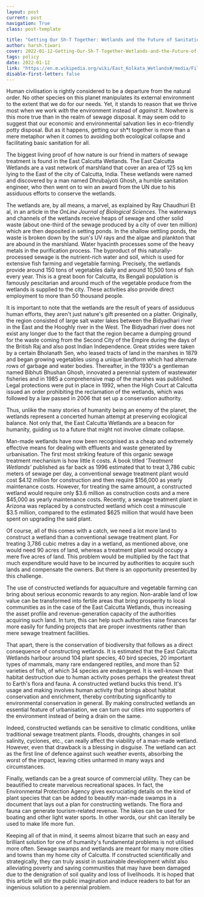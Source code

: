 ```yaml
---
layout: post
current: post
navigation: True
class: post-template

title: "Getting Our Sh-T Together: Wetlands and the Future of Sanitation"
author: harsh.tiwari
cover: 2022-01-12-Getting-Our-Sh-T-Together-Wetlands-and-the-Future-of-Sanitation-lossy-page1-1205px-Nalban-Waterbody-16-bit-Two-Stop-Over-Exposure-Kolkata-2015-08-13-2188-TIF.jpg
tags: policy
date: 2022-01-12
link: "https://en.m.wikipedia.org/wiki/East_Kolkata_Wetlands#/media/File%3ANalban_Waterbody_-_16-bit_Two_Stop_Over_Exposure_-_Kolkata_2015-08-13_2188.TIF"
disable-first-letter: false
---
```

<p class="ql-align-justify">Human civilisation is rightly considered to be a departure from the natural order. No other species on this planet manipulates its external environment to the extent that we do for our needs. Yet, it stands to reason that we thrive most when we work <em >with</em> the environment instead of <em >against</em> it. Nowhere is this more true than in the realm of sewage disposal. It may seem odd to suggest that our economic and environmental salvation lies in eco-friendly potty disposal. But as it happens, getting our sh*t together is more than a mere metaphor when it comes to avoiding both ecological collapse and facilitating basic sanitation for all.&nbsp;</p><p class="ql-align-justify">The biggest living proof of how nature is our friend in matters of sewage treatment is found in the East Calcutta Wetlands. The East Calcutta Wetlands are a vast network of marshland that cover an area of 125 sq km lying to the East of the city of Calcutta, India. These wetlands were named and discovered by a man named Dhrubajyoti Ghosh, a humble sanitation engineer, who then went on to win an award from the UN due to his assiduous efforts to conserve the wetlands.&nbsp;</p><p class="ql-align-justify">The wetlands are, by all means, a marvel, as explained by Ray Chaudhuri Et al, in an article in the <em >OnLine Journal of Biological Sciences</em>. The waterways and channels of the wetlands receive heaps of sewage and other solid waste (about one-third of the sewage produced by a city of over ten million) which are then deposited in setting ponds. In the shallow settling ponds, the waste is broken down by the sun's UV rays and the algae and plankton that are abound in the marshland. Water hyacinth processes some of the heavy metals in the purification process. The byproduct of this naturally-processed sewage is the nutrient-rich water and soil, which is used for extensive fish farming and vegetable farming. Precisely, the wetlands provide around 150 tons of vegetables daily and around 10,500 tons of fish every year. This is a great boon for Calcutta, its Bengali population is famously pescitarian and around much of the vegetable produce from the wetlands is supplied to the city. These activities also provide direct employment to more than 50 thousand people.&nbsp;</p><p class="ql-align-justify">It is important to note that the wetlands are the result of years of assiduous human efforts, they aren't just nature's gift presented on a platter. Originally, the region consisted of large salt water lakes between the Bidyadhari river in the East and the Hooghly river in the West. The Bidyadhari river does not exist any longer due to the fact that the region became a dumping ground for the waste coming from the Second City of the Empire during the days of the British Raj and also post Indian Independence. Great strides were taken by a certain Bholanath Sen, who leased tracts of land in the marshes in 1879 and began growing vegetables using a unique landform which had alternate rows of garbage and water bodies. Thereafter, in the 1930's a gentleman named Bibhuti Bhushan Ghosh, innovated a perennial system of wastewater fisheries and in 1985 a comprehensive map of the marshes was published. Legal protections were put in place in 1992, when the High Court at Calcutta issued an order prohibiting the reclamation of the wetlands, which was followed by a law passed in 2006 that set up a conservation authority.&nbsp;</p><p class="ql-align-justify">Thus, unlike the many stories of humanity being an enemy of the planet, the wetlands represent a concerted human attempt at preserving ecological balance. Not only that, the East Calcutta Wetlands are a beacon for humanity, guiding us to a future that might not involve climate collapse.&nbsp;</p><p class="ql-align-justify">Man-made wetlands have now been recognised as a cheap and extremely effective means for dealing with effluents and waste generated by urbanisation. The first most striking feature of this organic sewage treatment mechanism is how little it costs. A book titled ‘<em >Treatment Wetlands’ </em>published as far back as 1996 estimated that to treat 3,786 cubic meters of sewage per day, a conventional sewage treatment plant would cost $4.12 million for construction and then require $156,000 as yearly maintenance costs. However, for treating the same amount, a constructed wetland would require only $3.6 million as construction costs and a mere $45,000 as yearly maintenance costs. Recently, a sewage treatment plant in Arizona was replaced by a constructed wetland which cost a minuscule $3.5 million, compared to the estimated $625 million that would have been spent on upgrading the said plant.&nbsp;</p><p class="ql-align-justify">Of course, all of this comes with a catch, we need a lot more land to construct a wetland than a conventional sewage treatment plant. For treating 3,786 cubic metres a day in a wetland, as mentioned above, one would need 90 acres of land, whereas a treatment plant would occupy a mere five acres of land. This problem would be multiplied by the fact that much expenditure would have to be incurred by authorities to acquire such lands and compensate the owners. But there is an opportunity presented by this challenge.&nbsp;</p><p class="ql-align-justify">The use of constructed wetlands for aquaculture and vegetable farming can bring about serious economic rewards to any region. Non-arable land of low value can be transformed into fertile areas that bring prosperity to local communities as in the case of the East Calcutta Wetlands, thus increasing the asset profile and revenue-generation capacity of the authorities acquiring such land. In turn, this can help such authorities raise finances far more easily for funding projects that are proper investments rather than mere sewage treatment facilities.&nbsp;</p><p class="ql-align-justify">That apart, there is the conservation of biodiversity that follows as a direct consequence of constructing wetlands. It is estimated that the East Calcutta Wetlands harbour around 104 plant species, 40 bird species, 20 important types of mammals, many rare endangered reptiles, and more than 52 varieties of fish, of which 34 species are endangered. It is well-known that habitat destruction due to human activity poses perhaps the greatest threat to Earth's flora and fauna. A constructed wetland bucks this trend. It's usage and making involves human activity that brings about habitat conservation and enrichment, thereby contributing significantly to environmental conservation in general. By making constructed wetlands an essential feature of urbanisation, we can turn our cities into supporters of the environment instead of being a drain on the same.&nbsp;</p><p class="ql-align-justify">Indeed, constructed wetlands can be sensitive to climatic conditions, unlike traditional sewage treatment plants. Floods, droughts, changes in soil salinity, cyclones, etc., can really affect the viability of a man-made wetland. However, even that drawback is a blessing in disguise. The wetland can act as the first line of defence against such weather events, absorbing the worst of the impact, leaving cities unharmed in many ways and circumstances.&nbsp;</p><p class="ql-align-justify">Finally, wetlands can be a great source of commercial utility. They can be beautified to create marvelous recreational spaces. In fact, the Environmental Protection Agency gives excruciating details on the kind of plant species that can be added to beautify man-made swamps in a document that lays out a plan for constructing wetlands. The flora and fauna can generate tourism-related revenue. The lakes can be used for boating and other light water sports. In other words, our shit can literally be used to make life more fun.&nbsp;</p><p class="ql-align-justify">Keeping all of that in mind, it seems almost bizarre that such an easy and brilliant solution for one of humanity's fundamental problems is not utilised more often. Sewage swamps and wetlands are meant for many more cities and towns than my home city of Calcutta. If constructed scientifically and strategically, they can truly assist in sustainable development whilst also alleviating poverty and saving communities that may have been damaged due to the denigration of soil quality and loss of livelihoods. It is hoped that this article will stir the public imagination and induce readers to bat for an ingenious solution to a perennial problem.&nbsp;</p>